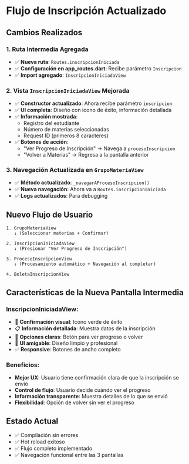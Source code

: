 # Flujo de Inscripción Actualizado

## Cambios Realizados

### 1. Ruta Intermedia Agregada

- ✅ **Nueva ruta**: `Routes.inscripcionIniciada`
- ✅ **Configuración en app_routes.dart**: Recibe parámetro `Inscripcion`
- ✅ **Import agregado**: `InscripcionIniciadaView`

### 2. Vista `InscripcionIniciadaView` Mejorada

- ✅ **Constructor actualizado**: Ahora recibe parámetro `inscripcion`
- ✅ **UI completa**: Diseño con icono de éxito, información detallada
- ✅ **Información mostrada**:
  - Registro del estudiante
  - Número de materias seleccionadas
  - Request ID (primeros 8 caracteres)
- ✅ **Botones de acción**:
  - "Ver Progreso de Inscripción" → Navega a `procesoInscripcion`
  - "Volver a Materias" → Regresa a la pantalla anterior

### 3. Navegación Actualizada en `GrupoMateriaView`

- ✅ **Método actualizado**: `_navegarAProcesoInscripcion()`
- ✅ **Nueva navegación**: Ahora va a `Routes.inscripcionIniciada`
- ✅ **Logs actualizados**: Para debugging

## Nuevo Flujo de Usuario

```
1. GrupoMateriaView
   ↓ (Seleccionar materias + Confirmar)

2. InscripcionIniciadaView
   ↓ (Presionar "Ver Progreso de Inscripción")

3. ProcesoInscripcionView
   ↓ (Procesamiento automático + Navegación al completar)

4. BoletaInscripcionView
```

## Características de la Nueva Pantalla Intermedia

### InscripcionIniciadaView:

- 🎯 **Confirmación visual**: Icono verde de éxito
- 📋 **Información detallada**: Muestra datos de la inscripción
- 🔄 **Opciones claras**: Botón para ver progreso o volver
- 🎨 **UI amigable**: Diseño limpio y profesional
- ✅ **Responsive**: Botones de ancho completo

### Beneficios:

- **Mejor UX**: Usuario tiene confirmación clara de que la inscripción se envió
- **Control de flujo**: Usuario decide cuándo ver el progreso
- **Información transparente**: Muestra detalles de lo que se envió
- **Flexibilidad**: Opción de volver sin ver el progreso

## Estado Actual

- ✅ Compilación sin errores
- ✅ Hot reload exitoso
- ✅ Flujo completo implementado
- ✅ Navegación funcional entre las 3 pantallas

